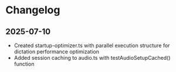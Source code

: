 # Changelog

## 2025-07-10
- Created startup-optimizer.ts with parallel execution structure for dictation performance optimization
- Added session caching to audio.ts with testAudioSetupCached() function